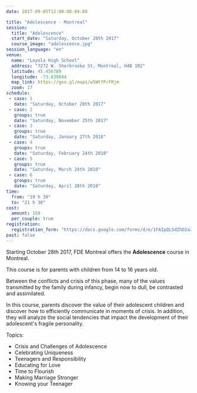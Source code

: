 ```yaml
---
date: 2017-09-05T12:00:00-04:00

title: "Adolescence - Montreal"
session:
  title: "Adolescence"
  start_date: "Saturday, October 28th 2017"
  course_image: "adolescence.jpg"
session_language: "en"
venue:
  name: "Loyola High School"
  address: "7272 W. Sherbrooke St, Montreal, H4B 1R2"
  latitude: 45.456789
  longitude: -73.639844
  map_link: https://goo.gl/maps/w5WtfPrFRjm
  zoom: 17
schedule:
 - case: 1
   date: "Saturday, October 28th 2017"
 - case: 2
   groups: true
   date: "Saturday, November 25th 2017"
 - case: 3
   groups: true
   date: "Saturday, January 27th 2018"
 - case: 4
   groups: true
   date: "Saturday, February 24th 2018"
 - case: 5
   groups: true
   date: "Saturday, March 24th 2018"
 - case: 6
   groups: true
   date: "Saturday, April 28th 2018"
time:
  from: "19 h 30"
  to: "21 h 30"
cost:
  amount: 150
  per_couple: true
registration:
  registration_form: "https://docs.google.com/forms/d/e/1FAIpQLSdZhD2aZesbUnmcd8Utp6X-1iKoV6GiCxJZvHz6kYlpFNEbOw/viewform?usp=sf_link"
past: false
---
```


Starting October 28th 2017, FDE Montreal offers the **Adolescence** course in Montreal.

This course is for parents with children from 14 to 16 years old.

Between the conflicts and crisis of this phase, many of the values transmitted
by the family during infancy, begin now to dull, be contrasted and assimilated.

In this course, parents discover the value of their adolescent children and
discover how to efficiently communicate in moments of crisis. In addition, they
will analyze the social tendencies that impact the development of their
adolescent's fragile personality.

Topics:

* Crisis and Challenges of Adolescence
* Celebrating Uniqueness
* Teenagers and Responsibility
* Educating for Love
* Time to Flourish
* Making Marriage Stronger
* Knowing your Teenager
